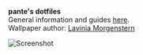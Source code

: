 **pante's dotfiles**  
General information and guides [here](https://github.com/thepante/setup/wiki).  
Wallpaper author: [Lavinia Morgenstern](https://www.pexels.com/photo/backlit-dark-foggy-gloomy-558478/)  
  
![Screenshot](https://i.imgur.com/aYmY7VI.png)  
